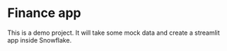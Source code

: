 # Finance app
This is a demo project. It will take some mock data and create a streamlit app inside Snowflake.